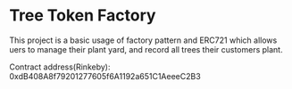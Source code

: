 # Tree Token Factory

This project is a basic usage of factory pattern and ERC721 which allows uers to manage their plant yard, and record all trees their customers plant.

Contract address(Rinkeby): 0xdB408A8f79201277605f6A1192a651C1AeeeC2B3


